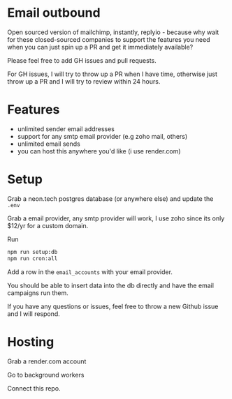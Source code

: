 # Email outbound

Open sourced version of mailchimp, instantly, replyio - because why wait for these closed-sourced companies to support the features you need when you can just spin up a PR and get it immediately available?

Please feel free to add GH issues and pull requests. 

For GH issues, I will try to throw up a PR when I have time, otherwise just throw up a PR and I will try to review within 24 hours.

# Features

- unlimited sender email addresses 
- support for any smtp email provider (e.g zoho mail, others)
- unlimited email sends
- you can host this anywhere you'd like (i use render.com)

# Setup

Grab a neon.tech postgres database (or anywhere else) and update the `.env`

Grab a email provider, any smtp provider will work, I use zoho since its only $12/yr for a custom domain.

Run

```bash
npm run setup:db
npm run cron:all
```

Add a row in the `email_accounts` with your email provider.

You should be able to insert data into the db directly and have the email campaigns run them.

If you have any questions or issues, feel free to throw a new Github issue and I will respond.

# Hosting

Grab a render.com account

Go to background workers

Connect this repo.
